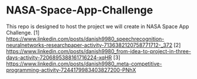 # NASA-Space-App-Challenge
This repo is designed to host the project we will create in NASA Space App Challenge.
[1] https://www.linkedin.com/posts/danish9980_speechrecognition-neuralnetworks-researchpaper-activity-7136382120758771712-_372
[2] https://www.linkedin.com/posts/danish9980_from-idea-to-project-in-three-days-activity-7206895388161716224-xqHR
[3] https://www.linkedin.com/posts/danish9980_meta-competitive-programming-activity-7244179983403827200-PNhX

